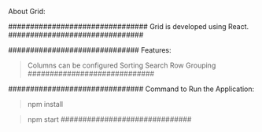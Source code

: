 About Grid:

################################
Grid is developed using React.
###############################

##############################
Features:
> Columns can be configured
> Sorting
> Search
> Row Grouping
#############################

###############################
Command to Run the Application:

> npm install

> npm start
##############################
